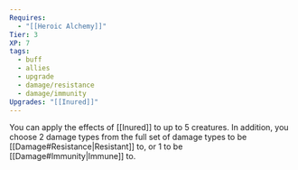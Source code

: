 ```yaml
---
Requires:
  - "[[Heroic Alchemy]]"
Tier: 3
XP: 7
tags:
  - buff
  - allies
  - upgrade
  - damage/resistance
  - damage/immunity
Upgrades: "[[Inured]]"
---
```

You can apply the effects of [[Inured]] to up to 5 creatures. In addition, you choose 2 damage types from the full set of damage types to be [[Damage#Resistance|Resistant]] to, or 1 to be [[Damage#Immunity|Immune]] to.